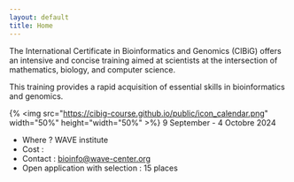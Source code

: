 ```yaml
---
layout: default
title: Home
---
```


The International Certificate in Bioinformatics and Genomics (CIBiG) offers an intensive and concise training aimed at scientists at the intersection of mathematics, biology, and computer science.

This training provides a rapid acquisition of essential skills in bioinformatics and genomics.

{% <img src="https://cibig-course.github.io/public/icon_calendar.png" width="50%" height="width="50%" >%}
 9 September - 4 Octobre 2024
* Where ? WAVE institute
* Cost :
* Contact : bioinfo@wave-center.org
* Open application with selection : 15 places


